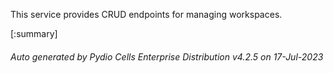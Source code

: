 






This service provides CRUD endpoints for managing workspaces.

[:summary]

###### Auto generated by Pydio Cells Enterprise Distribution v4.2.5 on 17-Jul-2023
